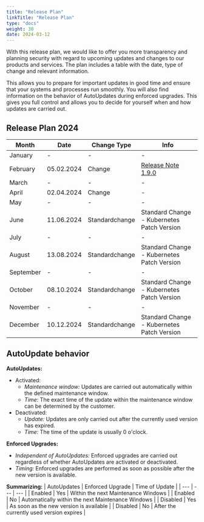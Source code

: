 ```yaml
---
title: "Release Plan"
linkTitle: "Release Plan"
type: "docs"
weight: 30
date: 2024-03-12
---
```


With this release plan, we would like to offer you more transparency and planning security with regard to upcoming updates and changes to our products and services. The plan includes a table with the date, type of change and relevant information.

This allows you to prepare for important updates in good time and ensure that your systems and processes run smoothly. You will also find information on the behavior of AutoUpdates during enforced upgrades. This gives you full control and allows you to decide for yourself when and how updates are carried out.

## Release Plan 2024

| Month | Date | Change Type | Info |
| --- | --- | --- | --- |
| January | - | - | - |
| February | 05.02.2024 | Change | [Release Note 1.9.0](https://docs.plusserver.com/container/managed-kubernetes/releasenotes/notes/1-9-0/) |
| March | - | - | - |
| April | 02.04.2024 | Change | - |
| May | - | - | - |
| June | 11.06.2024 | Standardchange | Standard Change - Kubernetes Patch Version |
| July | - | - | - |
| August| 13.08.2024 | Standardchange | Standard Change - Kubernetes Patch Version |
| September | - | - | - |
| October | 08.10.2024 | Standardchange | Standard Change - Kubernetes Patch Version |
| November | - | - | - |
| December | 10.12.2024 | Standardchange | Standard Change - Kubernetes Patch Version |

## AutoUpdate behavior

**AutoUpdates:**

- Activated:
  - *Maintenance window:* Updates are carried out automatically within the defined maintenance window.
  - *Time:* The exact time of the update within the maintenance window can be determined by the customer.
- Deactivated:
  - *Update:* Updates are only carried out after the currently used version has expired.
  - *Time:* The time of the update is usually 0 o'clock.

**Enforced Upgrades:**

- *Independent of AutoUpdates:* Enforced upgrades are carried out regardless of whether AutoUpdates are activated or deactivated.
- *Timing:* Enforced upgrades are performed as soon as possible after the new version is available.

**Summarizing:**
| AutoUpdates | Enforced Upgrade | Time of Update |
| --- | --- | --- |
| Enabled | Yes | Within the next Maintenance Windows |
| Enabled | No | Automatically within the next Maintenance Windows |
| Disabled | Yes | As soon as the new version is available |
| Disabled | No | After the currently used version expires |